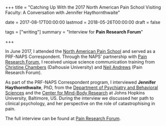 +++
title = "Catching Up With the 2017 North American Pain School Visiting Faculty: A Conversation with Jennifer Haythornthwaite"

date = 2017-08-17T00:00:00
lastmod = 2018-05-26T00:00:00
draft = false

tags = ["writing"]
summary = "Interview for **Pain Research Forum**"

+++

In June 2017, I attended the [North American Pain School](http://northamericanpainschool.com/) and served as a PRF-NAPS Correspondent. Through the NAPS' partnership with [Pain Research Forum](http://www.painresearchforum.org/), I received unique science communication training from [Christine Chambers](https://twitter.com/DrCChambers) (Dalhousie University) and [Neil Andrews](https://www.painresearchforum.org/about/prf-team) (Pain Research Forum).

As part of the PRF-NAPS Correspondent program, I interviewed **Jennifer Haythornthwaite**, PhD, from the [Department of Psychiatry and Behavioral Sciences](https://www.hopkinsmedicine.org/psychiatry/index.html) and the [Center for Mind-Body Research](https://www.jhsph.edu/research/centers-and-institutes/johns-hopkins-center-for-mind-body-research/index.html) at Johns Hopkins University, Baltimore, US. During the interview we discussed her path to clinical psychology, and her perspective on the role of catastrophising in pain.  

The full interview can be found at [Pain Research Forum](https://www.painresearchforum.org/forums/interview/85243-catching-2017-north-american-pain-school-visiting-faculty-conversation). 

